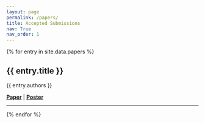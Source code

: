 ```yaml
---
layout: page
permalink: /papers/
title: Accepted Submissions
nav: True
nav_order: 1
---
```


{% for entry in site.data.papers %}
  <div class="paper_entry">
    <h2>{{ entry.title }}</h2>
    <p>{{ entry.authors }}</p>
    <p>
      <a href="{{ entry.paper }}" style="font-weight: bold;">Paper</a> |
       <a href="{{ entry.poster }}" style="font-weight: bold;">Poster</a>
    </p>
    <hr>
  </div>
{% endfor %}
